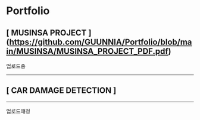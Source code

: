 # Portfolio

## [ MUSINSA PROJECT ] (https://github.com/GUUNNIA/Portfolio/blob/main/MUSINSA/MUSINSA_PROJECT_PDF.pdf)

업로드중

<hr>




## [ CAR DAMAGE DETECTION ]
<hr>

업로드얘정
